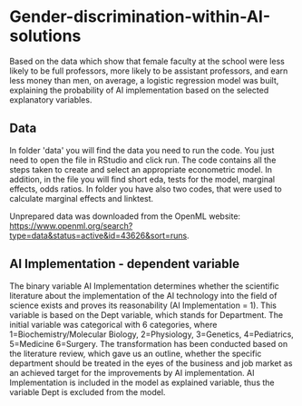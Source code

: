 # Gender-discrimination-within-AI-solutions
Based on the data which show that female faculty at the school were less likely to be full professors, more likely to be assistant professors, and earn less money than men, on average, a logistic regression model was built, explaining the probability of AI implementation based on the selected explanatory variables.

## Data
In folder 'data' you will find the data you need to run the code. 
You just need to open the file in RStudio and click run.
The code contains all the steps taken to create and select an appropriate econometric model. In addition, in the file you will find short eda, tests for the model, marginal effects, odds ratios. In folder you have also two codes, that were used to calculate marginal effects and linktest.

Unprepared data was downloaded from the OpenML website: https://www.openml.org/search?type=data&status=active&id=43626&sort=runs.

## AI Implementation - dependent variable
The binary variable AI Implementation determines whether the scientific literature about the implementation of the AI technology into the field of science exists and proves its reasonability (AI Implementation = 1). This variable is based on the Dept variable, which stands for Department. The initial variable was categorical with 6 categories, where 1=Biochemistry/Molecular Biology, 2=Physiology, 3=Genetics, 4=Pediatrics, 5=Medicine 6=Surgery. The transformation has been conducted based on the literature review, which gave us an outline, whether the specific department should be treated in the eyes of the business and job market as an achieved target for the improvements by AI implementation. AI Implementation is included in the model as explained variable, thus the variable Dept is excluded from the model. 

